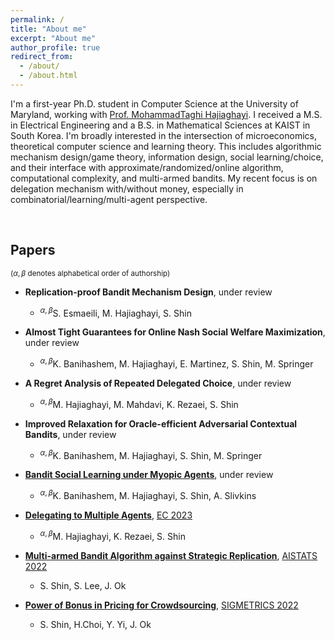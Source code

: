 ```yaml
---
permalink: /
title: "About me"
excerpt: "About me"
author_profile: true
redirect_from: 
  - /about/
  - /about.html
---
```


<!-- Google tag (gtag.js) -->
<script async src="https://www.googletagmanager.com/gtag/js?id=G-NL62WLXFDE"></script>
<script>
  window.dataLayer = window.dataLayer || [];
  function gtag(){dataLayer.push(arguments);}
  gtag('js', new Date());

  gtag('config', 'G-NL62WLXFDE');
</script>



I'm a first-year Ph.D. student in Computer Science at the University of Maryland, working with [Prof. MohammadTaghi Hajiaghayi](http://www.cs.umd.edu/~hajiagha/).
I received a M.S. in Electrical Engineering and a B.S. in Mathematical Sciences at KAIST in South Korea.
I'm broadly interested in the intersection of microeconomics, theoretical computer science and learning theory.
This includes algorithmic mechanism design/game theory, information design, social learning/choice, and their interface with approximate/randomized/online algorithm, computational complexity, and multi-armed bandits.
My recent focus is on delegation mechanism with/without money, especially in combinatorial/learning/multi-agent perspective.

&nbsp;
&nbsp;
## Papers


<sup>($\alpha,\beta$ denotes alphabetical order of authorship)</sup>
* **Replication-proof Bandit Mechanism Design**, under review
	* <sup>$\alpha,\beta$</sup>S. Esmaeili, M. Hajiaghayi, S. Shin

* **Almost Tight Guarantees for Online Nash Social Welfare Maximization**, under review
	* <sup>$\alpha,\beta$</sup>K. Banihashem, M. Hajiaghayi, E. Martinez, S. Shin, M. Springer

* **A Regret Analysis of Repeated Delegated Choice**, under review
	* <sup>$\alpha,\beta$</sup>M. Hajiaghayi, M. Mahdavi, K. Rezaei, S. Shin
	
* **Improved Relaxation for Oracle-efficient Adversarial Contextual Bandits**, under review
	* <sup>$\alpha,\beta$</sup>K. Banihashem, M. Hajiaghayi, S. Shin, M. Springer

* [**Bandit Social Learning under Myopic Agents**](https://arxiv.org/pdf/2302.07425.pdf), under review
	* <sup>$\alpha,\beta$</sup>K. Banihashem, M. Hajiaghayi, S. Shin, A. Slivkins

* [**Delegating to Multiple Agents**](https://arxiv.org/pdf/2305.03203.pdf), [EC 2023](https://ec23.sigecom.org/)
	* <sup>$\alpha,\beta$</sup>M. Hajiaghayi, K. Rezaei, S. Shin

* [**Multi-armed Bandit Algorithm against Strategic Replication**](https://proceedings.mlr.press/v151/shin22a/shin22a.pdf), [AISTATS 2022](http://aistats.org/aistats2022/)
	* S. Shin, S. Lee, J. Ok

* [**Power of Bonus in Pricing for Crowdsourcing**](https://yung-web.github.io/home/Publication/Conference/PowerofBonus_Sigmetrics_2022.pdf), [SIGMETRICS 2022](https://www.sigmetrics.org/sigmetrics2022/)
	* S. Shin, H.Choi, Y. Yi, J. Ok
